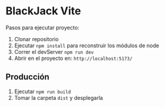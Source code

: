 # BlackJack Vite

Pasos para ejecutar proyecto:

1. Clonar repositorio
2. Ejecutar ```npm install``` para reconstruir los módulos de node
3. Correr el devServer ```npm run dev```
4. Abrir en el proyecto en: ```http://localhost:5173/```

## Producción

1. Ejecutar ```npm run build```
2. Tomar la carpeta ```dist``` y desplegarla